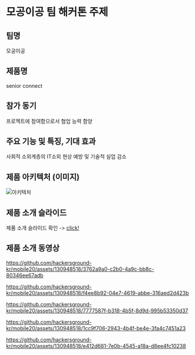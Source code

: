 # 모공이공 팀 해커톤 주제

## 팀명
모공이공


## 제품명
senior connect

## 참가 동기
프로젝트에 참여함으로서 협업 능력 함양

## 주요 기능 및 특징, 기대 효과
사회적 소외계층의 IT소외 현상 예방 및 기술적 실업 감소


## 제품 아키텍처 (이미지)

![아키텍처](https://github.com/hackersground-kr/mobile20/assets/126471230/339cb79e-d370-4a39-9d35-8e9558218077)

## 제품 소개 슬라이드

제품 소개 슬라이드 확인 -> [click!](decks/Tk_silver_lounge.pdf)


## 제품 소개 동영상


https://github.com/hackersground-kr/mobile20/assets/130948518/3762a9a0-c2b0-4a9c-bb8c-80346ee67adb


https://github.com/hackersground-kr/mobile20/assets/130948518/f4ee8b92-04e7-4619-abbe-316aed2d423b



https://github.com/hackersground-kr/mobile20/assets/130948518/7777587f-b318-4b5f-8d9d-995b53350d37



https://github.com/hackersground-kr/mobile20/assets/130948518/1cc9f706-2943-4b4f-be4e-3fa4c7451a23



https://github.com/hackersground-kr/mobile20/assets/130948518/e412d681-7e0b-4545-a18a-d8ee4fc10238




